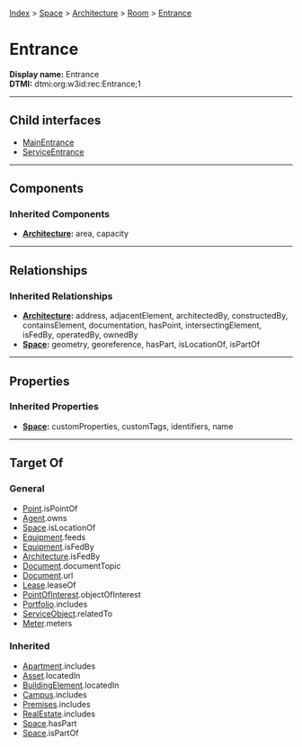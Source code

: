 [Index](../../../../index.md) > [Space](../../../Space.md) > [Architecture](../../Architecture.md) > [Room](../Room.md) > [Entrance](#)
# Entrance

**Display name:** Entrance<br />
**DTMI:** dtmi:org:w3id:rec:Entrance;1

---

## Child interfaces
* [MainEntrance](Main-.md)
* [ServiceEntrance](Service-.md)

---

## Components

### Inherited Components
* **[Architecture](../../Architecture.md):** area, capacity

---

## Relationships

### Inherited Relationships
* **[Architecture](../../Architecture.md):** address, adjacentElement, architectedBy, constructedBy, containsElement, documentation, hasPoint, intersectingElement, isFedBy, operatedBy, ownedBy
* **[Space](../../../Space.md):** geometry, georeference, hasPart, isLocationOf, isPartOf

---

## Properties

### Inherited Properties
* **[Space](../../../Space.md):** customProperties, customTags, identifiers, name

---

## Target Of
### General
* [Point](../../../../Point/Point.md).isPointOf
* [Agent](../../../../Agent/Agent.md).owns
* [Space](../../../Space.md).isLocationOf
* [Equipment](../../../../Asset/Equipment/Equipment.md).feeds
* [Equipment](../../../../Asset/Equipment/Equipment.md).isFedBy
* [Architecture](../../Architecture.md).isFedBy
* [Document](../../../../Information/Document/Document.md).documentTopic
* [Document](../../../../Information/Document/Document.md).url
* [Lease](../../../../Event/Lease.md).leaseOf
* [PointOfInterest](../../../../Information/PointOfInterest.md).objectOfInterest
* [Portfolio](../../../../Collection/Portfolio.md).includes
* [ServiceObject](../../../../Information/ServiceObject/ServiceObject.md).relatedTo
* [Meter](../../../../Asset/Equipment/Meter/Meter.md).meters
### Inherited
* [Apartment](../../../../Collection/Apartment.md).includes
* [Asset](../../../../Asset/Asset.md).locatedIn
* [BuildingElement](../../../../BuildingElement/BuildingElement.md).locatedIn
* [Campus](../../../../Collection/Campus.md).includes
* [Premises](../../../../Collection/Premises.md).includes
* [RealEstate](../../../../Collection/RealEstate.md).includes
* [Space](../../../Space.md).hasPart
* [Space](../../../Space.md).isPartOf
